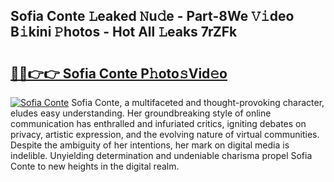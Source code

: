 ## Sofia Conte 𝙻eaked 𝙽u𝚍e - Part-8We 𝚅𝚒deo B𝚒kini 𝙿hotos - Hot All 𝙻eaks 7rZFk

# <h2><a href="http://ld2o47.urlbe.top/?page=Sofia+Conte">🔗🔗👉👉 Sofia Conte P𝚑oto𝚜Vid𝚎o</a></h2>

[![Sofia Conte](https://i.imgur.com/eBuTRDB.gif)](http://ld2o47.urlbe.top/?page=Sofia+Conte)
Sofia Conte, a multifaceted and thought-provoking character, eludes easy understanding. Her groundbreaking style of online communication has enthralled and infuriated critics, igniting debates on privacy, artistic expression, and the evolving nature of virtual communities. Despite the ambiguity of her intentions, her mark on digital media is indelible. Unyielding determination and undeniable charisma propel Sofia Conte to new heights in the digital realm.
